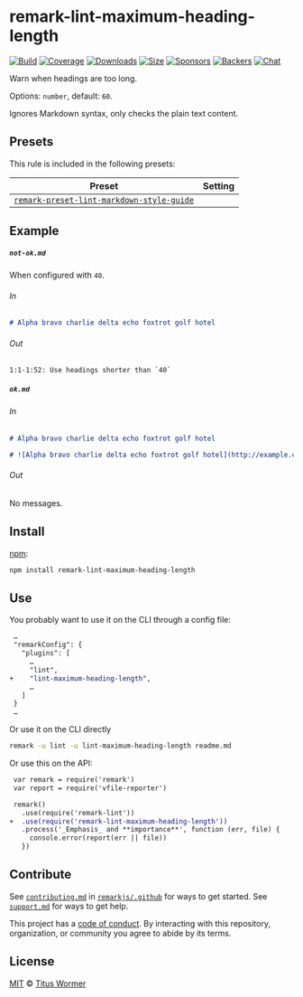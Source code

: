 <!--This file is generated-->

# remark-lint-maximum-heading-length

[![Build][build-badge]][build]
[![Coverage][coverage-badge]][coverage]
[![Downloads][downloads-badge]][downloads]
[![Size][size-badge]][size]
[![Sponsors][sponsors-badge]][collective]
[![Backers][backers-badge]][collective]
[![Chat][chat-badge]][chat]

Warn when headings are too long.

Options: `number`, default: `60`.

Ignores Markdown syntax, only checks the plain text content.

## Presets

This rule is included in the following presets:

| Preset | Setting |
| - | - |
| [`remark-preset-lint-markdown-style-guide`](https://github.com/remarkjs/remark-lint/tree/main/packages/remark-preset-lint-markdown-style-guide) | |

## Example

##### `not-ok.md`

When configured with `40`.

###### In

```markdown
# Alpha bravo charlie delta echo foxtrot golf hotel
```

###### Out

```text
1:1-1:52: Use headings shorter than `40`
```

##### `ok.md`

###### In

```markdown
# Alpha bravo charlie delta echo foxtrot golf hotel

# ![Alpha bravo charlie delta echo foxtrot golf hotel](http://example.com/nato.png)
```

###### Out

No messages.

## Install

[npm][]:

```sh
npm install remark-lint-maximum-heading-length
```

## Use

You probably want to use it on the CLI through a config file:

```diff
 …
 "remarkConfig": {
   "plugins": [
     …
     "lint",
+    "lint-maximum-heading-length",
     …
   ]
 }
 …
```

Or use it on the CLI directly

```sh
remark -u lint -u lint-maximum-heading-length readme.md
```

Or use this on the API:

```diff
 var remark = require('remark')
 var report = require('vfile-reporter')

 remark()
   .use(require('remark-lint'))
+  .use(require('remark-lint-maximum-heading-length'))
   .process('_Emphasis_ and **importance**', function (err, file) {
     console.error(report(err || file))
   })
```

## Contribute

See [`contributing.md`][contributing] in [`remarkjs/.github`][health] for ways
to get started.
See [`support.md`][support] for ways to get help.

This project has a [code of conduct][coc].
By interacting with this repository, organization, or community you agree to
abide by its terms.

## License

[MIT][license] © [Titus Wormer][author]

[build-badge]: https://img.shields.io/travis/remarkjs/remark-lint/main.svg

[build]: https://travis-ci.org/remarkjs/remark-lint

[coverage-badge]: https://img.shields.io/codecov/c/github/remarkjs/remark-lint.svg

[coverage]: https://codecov.io/github/remarkjs/remark-lint

[downloads-badge]: https://img.shields.io/npm/dm/remark-lint-maximum-heading-length.svg

[downloads]: https://www.npmjs.com/package/remark-lint-maximum-heading-length

[size-badge]: https://img.shields.io/bundlephobia/minzip/remark-lint-maximum-heading-length.svg

[size]: https://bundlephobia.com/result?p=remark-lint-maximum-heading-length

[sponsors-badge]: https://opencollective.com/unified/sponsors/badge.svg

[backers-badge]: https://opencollective.com/unified/backers/badge.svg

[collective]: https://opencollective.com/unified

[chat-badge]: https://img.shields.io/badge/chat-spectrum.svg

[chat]: https://spectrum.chat/unified/remark

[npm]: https://docs.npmjs.com/cli/install

[health]: https://github.com/remarkjs/.github

[contributing]: https://github.com/remarkjs/.github/blob/HEAD/contributing.md

[support]: https://github.com/remarkjs/.github/blob/HEAD/support.md

[coc]: https://github.com/remarkjs/.github/blob/HEAD/code-of-conduct.md

[license]: https://github.com/remarkjs/remark-lint/blob/main/license

[author]: https://wooorm.com
